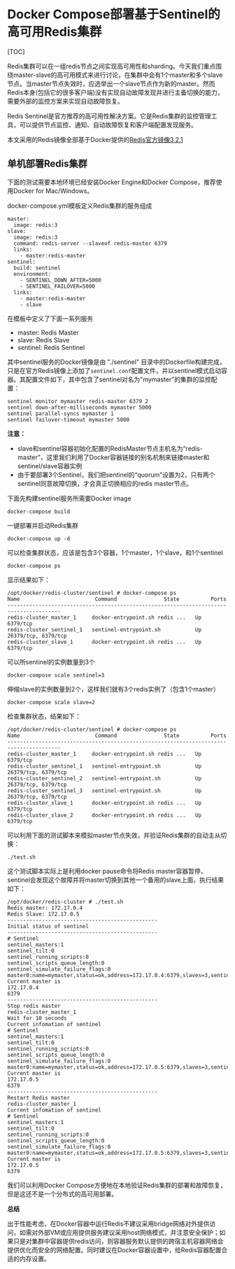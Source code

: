 # Docker Compose部署基于Sentinel的高可用Redis集群

[TOC]

Redis集群可以在一组redis节点之间实现高可用性和sharding。今天我们重点围绕master-slave的高可用模式来进行讨论，在集群中会有1个master和多个slave节点。当master节点失效时，应选举出一个slave节点作为新的master。然而Redis本身(包括它的很多客户端)没有实现自动故障发现并进行主备切换的能力，需要外部的监控方案来实现自动故障恢复。

Redis Sentinel是官方推荐的高可用性解决方案。它是Redis集群的监控管理工具，可以提供节点监控、通知、自动故障恢复和客户端配置发现服务。

本文采用的Redis镜像全部基于Docker提供的[Redis官方镜像3.2.1](https://yq.aliyun.com/go/articleRenderRedirect?spm=a2c4e.11153940.0.0.1f1d3aa8Vb5Qo4&url=https%3A%2F%2Fhub.docker.com%2F_%2Fredis%2F)

## 单机部署Redis集群

下面的测试需要本地环境已经安装Docker Engine和Docker Compose，推荐使用Docker for Mac/Windows。

docker-compose.yml模板定义Redis集群的服务组成

```
master:
  image: redis:3
slave:
  image: redis:3
  command: redis-server --slaveof redis-master 6379
  links:
    - master:redis-master
sentinel:
  build: sentinel
  environment:
    - SENTINEL_DOWN_AFTER=5000
    - SENTINEL_FAILOVER=5000    
  links:
    - master:redis-master
    - slave
```

在模板中定义了下面一系列服务

- master: Redis Master
- slave: Redis Slave
- sentinel: Redis Sentinel

其中sentinel服务的Docker镜像是由 "./sentinel" 目录中的Dockerfile构建完成，只是在官方Redis镜像上添加了`sentinel.conf`配置文件，并以sentinel模式启动容器。其配置文件如下，其中包含了sentinel对名为"mymaster"的集群的监控配置：

```
sentinel monitor mymaster redis-master 6379 2
sentinel down-after-milliseconds mymaster 5000
sentinel parallel-syncs mymaster 1
sentinel failover-timeout mymaster 5000
```

**注意：**

- slave和sentinel容器初始化配置的RedisMaster节点主机名为“redis-master”，这里我们利用了Docker容器链接的别名机制来链接master和sentinel/slave容器实例
- 由于要部署3个Sentinel，我们把sentinel的“quorum”设置为2，只有两个sentinel同意故障切换，才会真正切换相应的redis master节点。

下面先构建sentinel服务所需要Docker image

```
docker-compose build
```

一键部署并启动Redis集群

```
docker-compose up -d
```

可以检查集群状态，应该是包含3个容器，1个master，1个slave，和1个sentinel

```
docker-compose ps
```

显示结果如下：

```
/opt/docker/redis-cluster/sentinel # docker-compose ps
Name                        Command               State          Ports       
---------------------------------------------------------------------------------------
redis-cluster_master_1     docker-entrypoint.sh redis ...   Up      6379/tcp           
redis-cluster_sentinel_1   sentinel-entrypoint.sh           Up      26379/tcp, 6379/tcp
redis-cluster_slave_1      docker-entrypoint.sh redis ...   Up      6379/tcp
```

可以所sentinel的实例数量到3个

```
docker-compose scale sentinel=3
```

伸缩slave的实例数量到2个，这样我们就有3个redis实例了（包含1个master）

```
docker-compose scale slave=2
```

检查集群状态，结果如下：

```
/opt/docker/redis-cluster/sentinel # docker-compose ps
Name                        Command               State          Ports       
---------------------------------------------------------------------------------------
redis-cluster_master_1     docker-entrypoint.sh redis ...   Up      6379/tcp           
redis-cluster_sentinel_1   sentinel-entrypoint.sh           Up      26379/tcp, 6379/tcp
redis-cluster_sentinel_2   sentinel-entrypoint.sh           Up      26379/tcp, 6379/tcp
redis-cluster_sentinel_3   sentinel-entrypoint.sh           Up      26379/tcp, 6379/tcp
redis-cluster_slave_1      docker-entrypoint.sh redis ...   Up      6379/tcp           
redis-cluster_slave_2      docker-entrypoint.sh redis ...   Up      6379/tcp
```

可以利用下面的测试脚本来模拟master节点失效，并验证Redis集群的自动主从切换：

```
./test.sh
```

这个测试脚本实际上是利用docker pause命令将Redis master容器暂停，sentinel会发现这个故障并将master切换到其他一个备用的slave上面，执行结果如下：

```
/opt/docker/redis-cluster # ./test.sh
Redis master: 172.17.0.4
Redis Slave: 172.17.0.5
------------------------------------------------
Initial status of sentinel
------------------------------------------------
# Sentinel
sentinel_masters:1
sentinel_tilt:0
sentinel_running_scripts:0
sentinel_scripts_queue_length:0
sentinel_simulate_failure_flags:0
master0:name=mymaster,status=ok,address=172.17.0.4:6379,slaves=3,sentinels=3
Current master is
172.17.0.4
6379
------------------------------------------------
Stop redis master
redis-cluster_master_1
Wait for 10 seconds
Current infomation of sentinel
# Sentinel
sentinel_masters:1
sentinel_tilt:0
sentinel_running_scripts:0
sentinel_scripts_queue_length:0
sentinel_simulate_failure_flags:0
master0:name=mymaster,status=ok,address=172.17.0.5:6379,slaves=3,sentinels=3
Current master is
172.17.0.5
6379
------------------------------------------------
Restart Redis master
redis-cluster_master_1
Current infomation of sentinel
# Sentinel
sentinel_masters:1
sentinel_tilt:0
sentinel_running_scripts:0
sentinel_scripts_queue_length:0
sentinel_simulate_failure_flags:0
master0:name=mymaster,status=ok,address=172.17.0.5:6379,slaves=3,sentinels=3
Current master is
172.17.0.5
6379
```

我们可以利用Docker Compose方便地在本地验证Redis集群的部署和故障恢复，但是这还不是一个分布式的高可用部署。

**总结**

出于性能考虑，在Docker容器中运行Redis不建议采用bridge网络对外提供访问，如需对外部VM或应用提供服务建议采用host网络模式，并注意安全保护；如果只是对集群中容器提供redis访问，则容器服务默认提供的跨宿主机容器网络会提供优化而安全的网络配置。同时建议在Docker容器设置中，给Redis容器配置合适的内存设置。